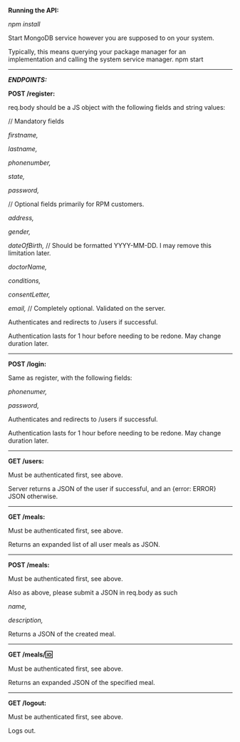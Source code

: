 **Running the API:**

*npm install*

Start MongoDB service however you are supposed to on your system.

Typically, this means querying your package manager for an implementation and calling the system service manager.
npm start

--------------------------------------------------------------------------------------

***ENDPOINTS:***



**POST /register:**

req.body should be a JS object with the following fields and string values:

  // Mandatory fields
  
  *firstname,*
  
  *lastname,*
  
  *phonenumber,*
  
  *state,*
  
  *password,*

  // Optional fields primarily for RPM customers.
  
  *address,*
  
  *gender,*
  
  *dateOfBirth,* // Should be formatted YYYY-MM-DD. I may remove this limitation later.
  
  *doctorName,*
  
  *conditions,*
  
  *consentLetter,*

  *email,* // Completely optional. Validated on the server.

Authenticates and redirects to /users if successful.

Authentication lasts for 1 hour before needing to be redone. May change duration later.

---------------------------------------------------------------------------------------

**POST /login:**

Same as register, with the following fields:

  *phonenumer,*
  
  *password,*

Authenticates and redirects to /users if successful.

Authentication lasts for 1 hour before needing to be redone. May change duration later.

-------------------------------------------------------------------------------------

**GET /users:**

Must be authenticated first, see above.

Server returns a JSON of the user if successful, and an {error: ERROR} JSON otherwise.

------------------------------------------------------------------------------------

**GET /meals:**

Must be authenticated first, see above.

Returns an expanded list of all user meals as JSON.

----------------------------------------------------------------------------------------

**POST /meals:**

Must be authenticated first, see above.

Also as above, please submit a JSON in req.body as such

  *name,*
  
  *description,*

Returns a JSON of the created meal.

------------------------------------------------------------------------------------------

**GET /meals/:id:**

Must be authenticated first, see above.

Returns an expanded JSON of the specified meal.

-------------------------------------------------------------------------------------------

**GET /logout:**

Must be authenticated first, see above.

Logs out.

